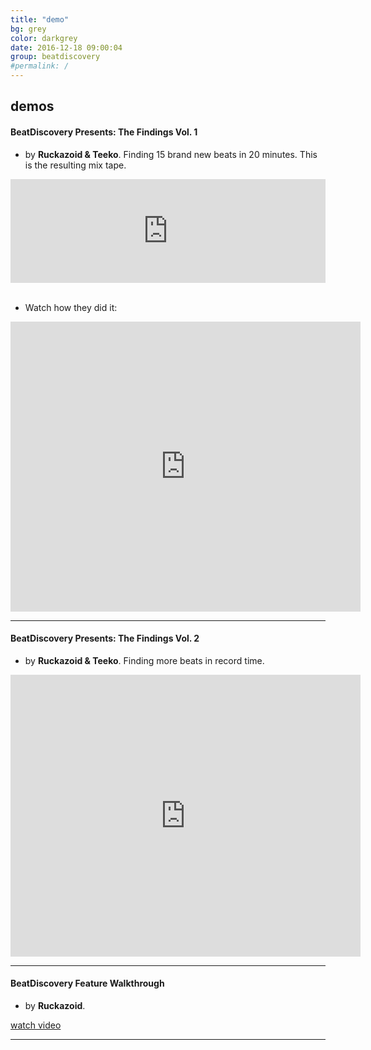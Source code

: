 ```yaml
---
title: "demo"
bg: grey
color: darkgrey
date: 2016-12-18 09:00:04
group: beatdiscovery
#permalink: /
---
```

## demos

<span id="demo"><span>

#### BeatDiscovery Presents: The Findings Vol. 1

- by **Ruckazoid & Teeko**. Finding 15 brand new beats in 20 minutes. This is the resulting mix tape.
			
<div class="icontain"><iframe class="align-left-with-li" width="100%" height="166" scrolling="no" frameborder="no" src="https://w.soundcloud.com/player/?url=https%3A//api.soundcloud.com/tracks/296579219&amp;auto_play=false&amp;show_artwork=false&amp;color=ff7700"></iframe></div>

<br/>

- Watch how they did it:  

<div class="icontain"><iframe src="https://www.facebook.com/plugins/video.php?href=https%3A%2F%2Fwww.facebook.com%2Fbeatdiscovery%2Fvideos%2F1938039183090480%2F&show_text=1&width=560" width="560" height="464" style="border:none;overflow:hidden" scrolling="no" frameborder="0" allowTransparency="true"></iframe></div>

---
  
####  BeatDiscovery Presents: The Findings Vol. 2

- by **Ruckazoid & Teeko**. Finding more beats in record time.
  
<div class="icontain"><iframe src="https://www.facebook.com/plugins/video.php?href=https%3A%2F%2Fwww.facebook.com%2Fbeatdiscovery%2Fvideos%2F1942693382625060%2F&show_text=1&width=560" width="560" height="451" style="border:none;overflow:hidden" scrolling="no" frameborder="0" allowTransparency="true"></iframe></div>
  
---

####  BeatDiscovery Feature Walkthrough

- by **Ruckazoid**.

<a class="button button-primary" href="http://kb.beatdiscovery.com/knowledge-base/introduction/">watch video</a> 

---
